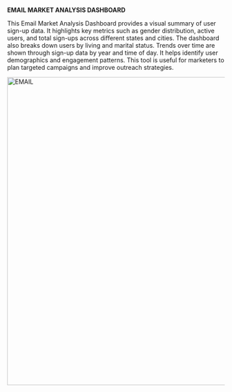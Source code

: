 **EMAIL MARKET ANALYSIS DASHBOARD**


This Email Market Analysis Dashboard provides a visual summary of user sign-up data. It highlights key metrics such as gender distribution, active users, and total sign-ups across different states and cities. The dashboard also breaks down users by living and marital status. Trends over time are shown through sign-up data by year and time of day. It helps identify user demographics and engagement patterns. This tool is useful for marketers to plan targeted campaigns and improve outreach strategies.



<img width="713" alt="EMAIL" src="https://github.com/user-attachments/assets/2e45589b-7093-4ebd-8be7-eb2f9a7bd212" />
